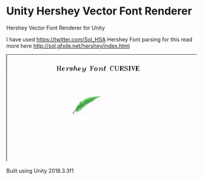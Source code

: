 # Unity Hershey Vector Font Renderer
Hershey Vector Font Renderer for Unity

I have used https://twitter.com/Sol_HSA Hershey Font parsing for this
read more here http://sol.gfxile.net/hershey/index.html

![](HershyFontUnity.gif)

Built using Unity 2018.3.3f1
